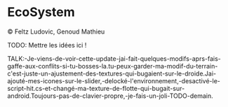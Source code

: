 ﻿EcoSystem
=====

©
Feltz Ludovic, 
Genoud Mathieu


TODO: Mettre les idées ici !


TALK:-Je-viens-de-voir-cette-update-jai-fait-quelques-modifs-aprs-fais-gaffe-aux-conflits-si-tu-bosses-la.tu-peux-garder-ma-modif-du-terrain-c'est-juste-un-ajustement-des-textures-qui-bugaient-sur-le-droide.Jai-ajouté-mes-icones-sur-le-slider,-delocké-l'environnement,-desactivé-le-script-hit.cs-et-changé-ma-texture-de-flotte-qui-bugait-sur-android.Toujours-pas-de-clavier-propre,-je-fais-un-joli-TODO-demain.
